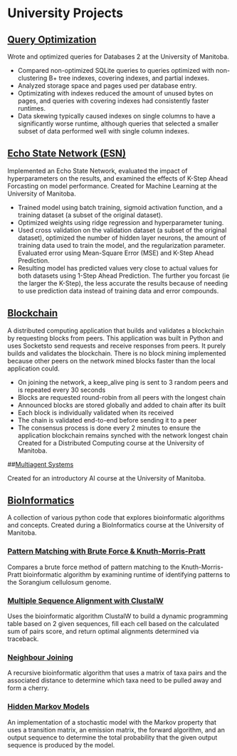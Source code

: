 # University Projects

## [Query Optimization](QueryOptimization.pdf)
Wrote and optimized queries for Databases 2 at the University of Manitoba.
- Compared non-optimized SQLite queries to queries optimized with non-clustering B+ tree indexes, covering indexes, and partial indexes.
- Analyzed storage space and pages used per database entry.
- Optimizating with indexes reduced the amount of unused bytes on pages, and queries with covering indexes had consistently faster runtimes.
- Data skewing typically caused indexes on single columns to have a significantly worse runtime, although queries that selected a smaller subset of data performed well with single column indexes.


## [Echo State Network (ESN)](ESN-MachineLearning/ESN.ipynb)
Implemented an Echo State Network, evaluated the impact of hyperparameters on the results, and examined the effects of K-Step Ahead Forcasting on model performance. Created for Machine Learning at the University of Manitoba.
- Trained model using batch training, sigmoid activation function, and a training dataset (a subset of the original dataset).
- Optimized weights using ridge regression and hyperparameter tuning.
- Used cross validation on the validation dataset (a subset of the original dataset), optimized the number of hidden layer neurons, the amount of training data used to train the model, and the regularization parameter. Evaluated error using Mean-Square Error (MSE) and K-Step Ahead Prediction.
- Resulting model has predicted values very close to actual values for both datasets using 1-Step Ahead Prediction. The further you forcast (ie the larger the K-Step), the less accurate the results because of needing to use prediction data instead of training data and error compounds.


## [Blockchain](Blockchain)
A distributed computing application that builds and validates a blockchain by requesting blocks from peers. This application was built in Python and uses Socketsto send requests and receive responses from peers. It purely
builds and validates the blockchain. There is no block mining implemented because other peers on the network mined blocks faster than the local application could.
- On joining the network, a keep_alive ping is sent to 3 random peers and is repeated every 30 seconds
- Blocks are requested round-robin from all peers with the longest chain
- Announced blocks are stored globally and added to chain after its built
- Each block is individually validated when its received
- The chain is validated end-to-end before sending it to a peer
- The consensus process is done every 2 minutes to ensure the application blockchain remains synched with the network longest chain
Created for a Distributed Computing course at the University of Manitoba.

##[Multiagent Systems]()


Created for an introductory AI course at the University of Manitoba.

## [BioInformatics](BioInformatics)
A collection of various python code that explores bioinformatic algorithms and concepts.
Created during a BioInformatics course at the University of Manitoba.

### [Pattern Matching with Brute Force & Knuth-Morris-Pratt](BioInformatics/Pattern_Matching)
Compares a brute force method of pattern matching to the Knuth-Morris-Pratt bioinformatic algorithm by examining runtime of identifying patterns to the Sorangium cellulosum genome.

### [Multiple Sequence Alignment with ClustalW](BioInformatics/Multiple_Sequence_Alignment)
Uses the bioinformatic algorithm ClustalW to build a dynamic programming table based on 2 given sequences, fill each cell based on the calculated sum of pairs score, and return optimal alignments determined via traceback.

### [Neighbour Joining](BioInformatics/Neighbour_Joining/)
A recursive bioinformatic algorithm that uses a matrix of taxa pairs and the associated distance to determine which taxa need to be pulled away and form a cherry.

### [Hidden Markov Models](BioInformatics/Hidden_Markov_Models)
An implementation of a stochastic model with the Markov property that uses a transition matrix, an emission matrix, the forward algorithm, and an output sequence
to determine the total probability that the given output sequence is produced by the model.

